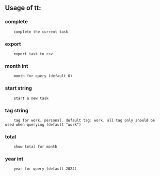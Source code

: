 ## Usage of tt:
  ### complete
        complete the current task
  ### export
        export task to csv
  ### month int
        month for query (default 6)
  ### start string
        start a new task
  ### tag string
        tag for work, personal. default tag: work. all tag only should be used when querying (default "work")
  ### total
        show total for month
  ### year int
        year for query (default 2024)
